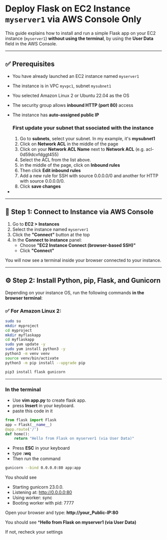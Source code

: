# Deploy Flask on EC2 Instance `myserver1` via AWS Console Only

This guide explains how to install and run a simple Flask app on your EC2 instance (`myserver1`) **without using the terminal**, by using the **User Data** field in the AWS Console.

---

## ✅ Prerequisites

- You have already launched an EC2 instance named `myserver1`
- The instance is in VPC `myvpc1`, subnet `mysubnet1`
- You selected Amazon Linux 2 or Ubuntu 22.04 as the OS
- The security group allows **inbound HTTP (port 80)** access
- The instance has **auto-assigned public IP**

  ### First update your subnet that ssociated with the instance

  1. Go to **subnets**, select your subnet. In my example, it's **mysubnet1**
  2. Click on **Network ACL** in the middle of the page
  3. Click on your **Network ACL Name** next to **Network ACL** (e.g. acl-0d59dcvfdggt455)
  4. Select the ACL from the list above.
  5. in the middle of the page, click on **Inbound rules**
  6. Then click **Edit inbound rules**
  7. Add a new rule for SSH with source 0.0.0.0/0 and another for HTTP with source 0.0.0.0/0.
  9. Click **save changes**
 
- 

---

## 🔌 Step 1: Connect to Instance via AWS Console

1. Go to **EC2 > Instances**
2. Select the instance named `myserver1`
3. Click the **"Connect"** button at the top
4. In the **Connect to instance** panel:
   - Choose **"EC2 Instance Connect (browser-based SSH)"**
   - Click **"Connect"**

You will now see a terminal inside your browser connected to your instance.

---

## ⚙️ Step 2: Install Python, pip, Flask, and Gunicorn

Depending on your instance OS, run the following commands **in the browser terminal**:

### ✅ For Amazon Linux 2:

```bash
sudo su
mkdir myproject
cd myproject
mkdir myflaskapp
cd myflaskapp
sudo yum update -y
sudo yum install python3 -y
python3 -m venv venv
source venv/bin/activate
python3 -m pip install --upgrade pip

pip3 install flask gunicorn

```
---
### In the terminal 
- Use **vim app.py** to create flask app.
- press **Insert** in your keyboard.
- paste this code in it
  
```python
from flask import Flask
app = Flask(__name__)
@app.route('/')
def home():
    return "Hello from Flask on myserver1 (via User Data)"
```
- Press **ESC** in your keyboard
- type **:wq**
- Then run the command

```bash
gunicorn --bind 0.0.0.0:80 app:app
```
You should see 

- Starting gunicorn 23.0.0.
- Listening at: http://0.0.0.0:80
- Using worker: sync
- Booting worker with pid: 7777

Open your browser and type:
**http://your_Public-IP:80**

You should see ***Hello from Flask on myserver1 (via User Data)**

If not, recheck your settings 


